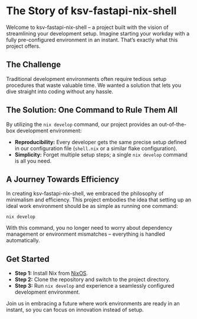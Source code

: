 # The Story of ksv-fastapi-nix-shell

Welcome to ksv-fastapi-nix-shell – a project built with the vision of streamlining your development setup. Imagine starting your workday with a fully pre-configured environment in an instant. That’s exactly what this project offers.

## The Challenge
Traditional development environments often require tedious setup procedures that waste valuable time. We wanted a solution that lets you dive straight into coding without any hassle.

## The Solution: One Command to Rule Them All
By utilizing the `nix develop` command, our project provides an out-of-the-box development environment:
- **Reproducibility:** Every developer gets the same precise setup defined in our configuration file (`shell.nix` or a similar flake configuration).
- **Simplicity:** Forget multiple setup steps; a single `nix develop` command is all you need.

## A Journey Towards Efficiency
In creating ksv-fastapi-nix-shell, we embraced the philosophy of minimalism and efficiency. This project embodies the idea that setting up an ideal work environment should be as simple as running one command:
```
nix develop
```
With this command, you no longer need to worry about dependency management or environment mismatches – everything is handled automatically.

## Get Started
- **Step 1:** Install Nix from [NixOS](https://nixos.org/).
- **Step 2:** Clone the repository and switch to the project directory.
- **Step 3:** Run `nix develop` and experience a seamlessly configured development environment.

Join us in embracing a future where work environments are ready in an instant, so you can focus on innovation instead of setup.

